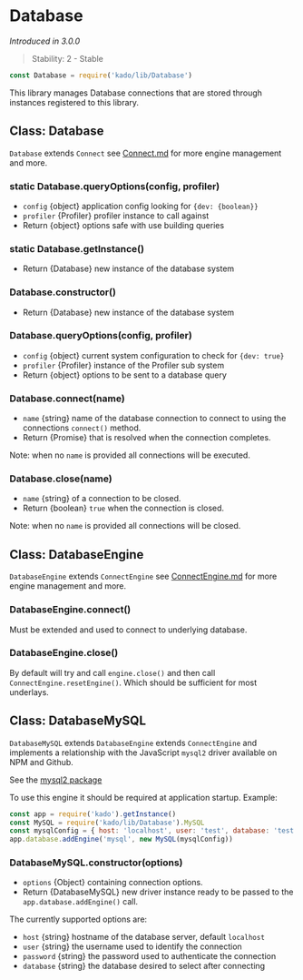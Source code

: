 # Database
*Introduced in 3.0.0*
> Stability: 2 - Stable
```js
const Database = require('kado/lib/Database')
```
This library manages Database connections that are stored through
instances registered to this library.

## Class: Database
`Database` extends `Connect` see [Connect.md](./Connect.md) for more engine
management and more.

### static Database.queryOptions(config, profiler)
* `config` {object} application config looking for `{dev: {boolean}}`
* `profiler` {Profiler} profiler instance to call against
* Return {object} options safe with use building queries

### static Database.getInstance()
* Return {Database} new instance of the database system

### Database.constructor()
* Return {Database} new instance of the database system

### Database.queryOptions(config, profiler)
* `config` {object} current system configuration to check for `{dev: true}`
* `profiler` {Profiler} instance of the Profiler sub system
* Return {object} options to be sent to a database query

### Database.connect(name)
* `name` {string} name of the database connection to connect to using the
connections `connect()` method.
* Return {Promise} that is resolved when the connection completes.

Note: when no `name` is provided all connections will be executed.

### Database.close(name)
* `name` {string} of a connection to be closed.
* Return {boolean} `true` when the connection is closed.

Note: when no `name` is provided all connections will be closed.

## Class: DatabaseEngine
`DatabaseEngine` extends `ConnectEngine` see
[ConnectEngine.md](./ConnectEngine.md) for more engine management and more.

### DatabaseEngine.connect()
Must be extended and used to connect to underlying database.

### DatabaseEngine.close()
By default will try and call `engine.close()` and then call
`ConnectEngine.resetEngine()`. Which should be sufficient for most underlays.

## Class: DatabaseMySQL
`DatabaseMySQL` extends `DatabaseEngine` extends `ConnectEngine` and implements
a relationship with the JavaScript `mysql2` driver available on NPM and Github.

See the [mysql2 package](https://github.com/sidorares/node-mysql2)

To use this engine it should be required at application startup. Example:
```js
const app = require('kado').getInstance()
const MySQL = require('kado/lib/Database').MySQL
const mysqlConfig = { host: 'localhost', user: 'test', database: 'test' }
app.database.addEngine('mysql', new MySQL(mysqlConfig))
```

### DatabaseMySQL.constructor(options)
* `options` {Object} containing connection options.
* Return {DatabaseMySQL} new driver instance ready to be passed to the
`app.database.addEngine()` call.

The currently supported options are:

* `host` {string} hostname of the database server, default `localhost`
* `user` {string} the username used to identify the connection
* `password` {string} the password used to authenticate the connection
* `database` {string} the database desired to select after connecting
